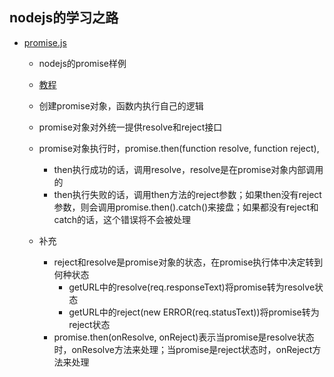 
nodejs的学习之路
---------------------


* [promise.js](test/promise.js)
	* nodejs的promise样例
	* [教程](http://liubin.org/promises-book/#chapter2-how-to-write-promise)
	* 创建promise对象，函数内执行自己的逻辑
	* promise对象对外统一提供resolve和reject接口
	* promise对象执行时，promise.then(function resolve, function reject),
		* then执行成功的话，调用resolve，resolve是在promise对象内部调用的
		* then执行失败的话，调用then方法的reject参数；如果then没有reject参数，则会调用promise.then().catch()来接盘；如果都没有reject和catch的话，这个错误将不会被处理

	* 补充
		* reject和resolve是promise对象的状态，在promise执行体中决定转到何种状态
			* getURL中的resolve(req.responseText)将promise转为resolve状态
			* getURL中的reject(new ERROR(req.statusText))将promise转为reject状态
		* promise.then(onResolve, onReject)表示当promise是resolve状态时，onResolve方法来处理；当promise是reject状态时，onReject方法来处理
